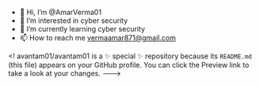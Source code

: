 - 👋 Hi, I’m @AmarVerma01
- 👀 I’m interested in cyber security
- 🌱 I’m currently learning cyber security 
- 📫 How to reach me vermaamar871@gmail.com

<!
avantam01/avantam01 is a ✨ special ✨ repository because its `README.md` (this file) appears on your GitHub profile.
You can click the Preview link to take a look at your changes.
--->
